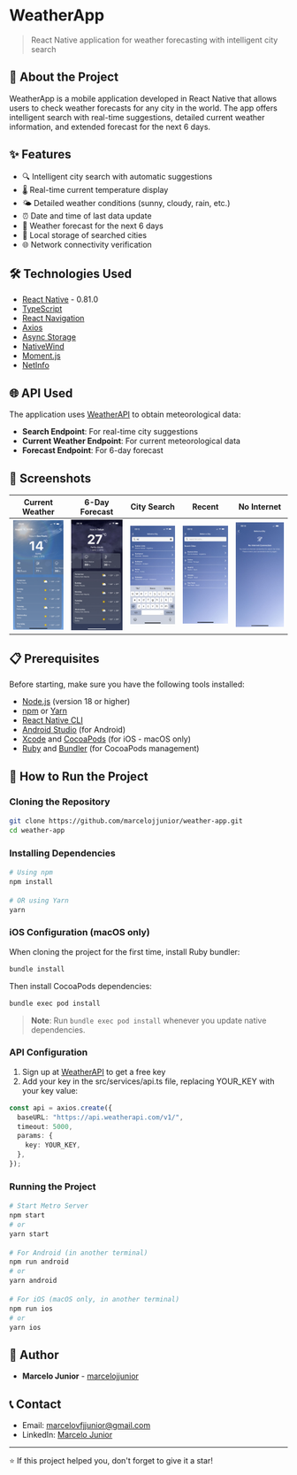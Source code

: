 # WeatherApp

> React Native application for weather forecasting with intelligent city search

## 📱 About the Project

WeatherApp is a mobile application developed in React Native that allows users to check weather forecasts for any city in the world. The app offers intelligent search with real-time suggestions, detailed current weather information, and extended forecast for the next 6 days.

## ✨ Features

- 🔍 Intelligent city search with automatic suggestions
- 🌡️ Real-time current temperature display
- 🌤️ Detailed weather conditions (sunny, cloudy, rain, etc.)
- ⏰ Date and time of last data update
- 📅 Weather forecast for the next 6 days
- 💾 Local storage of searched cities
- 🌐 Network connectivity verification

## 🛠️ Technologies Used

- [React Native](https://reactnative.dev/) - 0.81.0
- [TypeScript](https://www.typescriptlang.org/)
- [React Navigation](https://reactnavigation.org/)
- [Axios](https://axios-http.com/)
- [Async Storage](https://react-native-async-storage.github.io/async-storage/)
- [NativeWind](https://www.nativewind.dev/)
- [Moment.js](https://momentjs.com/)
- [NetInfo](https://github.com/react-native-netinfo/react-native-netinfo)

## 🌐 API Used

The application uses [WeatherAPI](https://www.weatherapi.com/) to obtain meteorological data:
- **Search Endpoint**: For real-time city suggestions
- **Current Weather Endpoint**: For current meteorological data
- **Forecast Endpoint**: For 6-day forecast

## 📱 Screenshots

| Current Weather | 6-Day Forecast | City Search | Recent | No Internet |
|----------------|----------------|-------------|---------|-------------|
| ![Current](./public/screenshots/current.PNG) | ![Forecast](./public/screenshots/forecast.PNG) | ![Search](./public/screenshots/search.PNG) | ![Recent](./public/screenshots/recents.PNG) | ![No Internet](./public/screenshots/no-internet.PNG) |

## 📋 Prerequisites

Before starting, make sure you have the following tools installed:

- [Node.js](https://nodejs.org/) (version 18 or higher)
- [npm](https://www.npmjs.com/) or [Yarn](https://yarnpkg.com/)
- [React Native CLI](https://reactnative.dev/docs/environment-setup)
- [Android Studio](https://developer.android.com/studio) (for Android)
- [Xcode](https://developer.apple.com/xcode/) and [CocoaPods](https://cocoapods.org/) (for iOS - macOS only)
- [Ruby](https://www.ruby-lang.org/) and [Bundler](https://bundler.io/) (for CocoaPods management)

## 🚀 How to Run the Project

### Cloning the Repository

```bash
git clone https://github.com/marcelojjunior/weather-app.git
cd weather-app
```

### Installing Dependencies

```bash
# Using npm
npm install

# OR using Yarn
yarn
```

### iOS Configuration (macOS only)

When cloning the project for the first time, install Ruby bundler:

```bash
bundle install
```

Then install CocoaPods dependencies:

```bash
bundle exec pod install
```

> **Note**: Run `bundle exec pod install` whenever you update native dependencies.

### API Configuration

1. Sign up at [WeatherAPI](https://www.weatherapi.com/) to get a free key
2. Add your key in the src/services/api.ts file, replacing YOUR_KEY with your key value:

```typescript
const api = axios.create({
  baseURL: "https://api.weatherapi.com/v1/",
  timeout: 5000,
  params: {
    key: YOUR_KEY,
  },
});
```

### Running the Project

```bash
# Start Metro Server
npm start
# or
yarn start

# For Android (in another terminal)
npm run android
# or
yarn android

# For iOS (macOS only, in another terminal)
npm run ios
# or
yarn ios
```

## 👥 Author

- **Marcelo Junior** - [marcelojjunior](https://github.com/marcelojjunior)

## 📞 Contact

- Email: marcelovfjjunior@gmail.com
- LinkedIn: [Marcelo Junior](https://www.linkedin.com/in/marcelojjunior/)

---

⭐ If this project helped you, don't forget to give it a star!